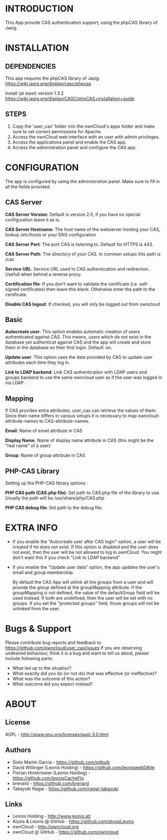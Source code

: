 INTRODUCTION
============

This App provide CAS authentication support, using the phpCAS library of Jasig.


INSTALLATION
============

DEPENDENCIES
-------------------

This app requires the phpCAS library of Jasig. https://wiki.jasig.org/display/casc/phpcas

Install (at least) version 1.3.2 https://wiki.jasig.org/display/CASC/phpCAS+installation+guide


STEPS
-----

1. Copy the 'user_cas' folder into the ownCloud's apps folder and make sure to set correct permissions for Apache.
2. Access the ownCloud web interface with an user with admin privileges.
3. Access the applications panel and enable the CAS app.
4. Access the administration panel and configure the CAS app.

CONFIGURATION
=============

The app is configured by using the administration panel. Make sure to fill in all the fields provided. 

CAS Server
----------

**CAS Server Version**: Default is version 2.0, if you have no special configuration leave it as is.

**CAS Server Hostname**: The host name of the webserver hosting your CAS, lookup /etc/hosts or your DNS configuration

**CAS Server Port**: The port CAS is listening to. Default for HTTPS is 443.

**CAS Server Path**: The directory of your CAS. In common setups this path is /cas 

**Service URL**: Service URL used to CAS authentication and redirection. Usefull when behind a reverse proxy.

**Certification file**: If you don't want to validate the certificate (i.e. self-signed certificates) then leave this blank. Otherwise enter the path to the certificate.

**Disable CAS logout**: If checked, you will only be logged out from owncloud

Basic
-----

**Autocreate user**: This option enables automatic creation of users authenticated against CAS. This means, users which do not exist in the database yet authenticat against CAS and the app will create and store them in the database on their first login. Default: on.

**Update user**: This option uses the data provided by CAS to update user attributes each time they log in.

**Link to LDAP backend**: Link CAS authentication with LDAP users and groups backend to use the same owncloud user as if the user was logged in via LDAP.

Mapping
-------

If CAS provides extra attributes, user_cas can retrieve the values of them. Since their name differs in various setups it is necessary to map owncloud-attribute-names to CAS-attribute-names.

**Email**: Name of email attribute in CAS

**Display Name**: Name of display name attribute in CAS (this might be the "real name" of a user)

**Group**: Name of group attribute in CAS 

PHP-CAS Library
---------------

Setting up the PHP-CAS library options :

**PHP CAS path (CAS.php file)**: Set path to CAS.php file of the library to use. Usually the path will be /usr/share/php/CAS.php

**PHP CAS debug file**: Set path to the debug file.

EXTRA INFO
==========

* If you enable the "Autocreate user after CAS login" option, a user will be created if he does not exist. If this option is disabled and the user does not exist, then the user will be not allowed to log in ownCloud. You might don't want this if you check "Link to LDAP backend"

* If you enable the "Update user data" option, the app updates the user's email and group membership.

  By default the CAS App will unlink all the groups from a user and will provide the group defined at the groupMapping attribute. If the groupMapping is not defined, the value of the defaultGroup field will be used instead. If both are undefined, then the user will be set with no groups.
If you set the "protected groups" field, those groups will not be unlinked from the user.

Bugs & Support
==============

Please contribute bug reports and feedback to https://github.com/owncloud/user_cas/issues 
If you are observing undesired behaviour, think it is a bug and want to tell us about, please include following parts:
* What led up to the situation?
* What exactly did you do (or not do) that was effective (or ineffective)?
* What was the outcome of this action?
* What outcome did you expect instead?

ABOUT
=====

License
-------

AGPL - http://www.gnu.org/licenses/agpl-3.0.html

Authors
-------

* Sixto Martin Garcia - https://github.com/pitbulk
* David Willinger (Leonis Holding)  - https://github.com/leoniswebDAVe
* Florian Hintermeier (Leonis Holding)  - https://github.com/leonisCacheFlo
* brenard - https://github.com/brenard
* Takayuki Nagai - https://github.com/nagai-takayuki

Links
-------
* Leonis Holding - http://www.leonis.at/
* Alysis & Leonis @ GitHub - https://github.com/alysisLeonis
* ownCloud - http://owncloud.org
* ownCloud @ GitHub - https://github.com/owncloud
